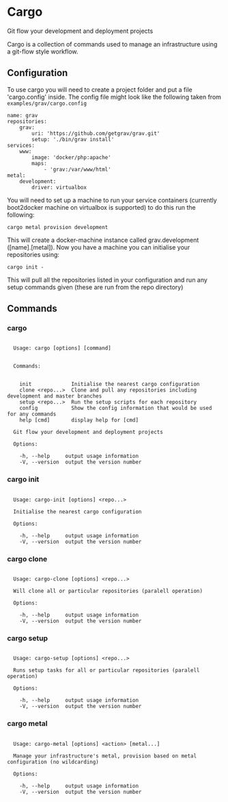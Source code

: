 # Cargo

Git flow your development and deployment projects

Cargo is a collection of commands used to manage an infrastructure using
a git-flow style workflow.

## Configuration

To use cargo you will need to create a project folder and put a file
'cargo.config' inside. The config file might look like the following
taken from `examples/grav/cargo.config`

````
name: grav
repositories:
    grav:
        uri: 'https://github.com/getgrav/grav.git'
        setup: './bin/grav install'
services:
    www:
        image: 'docker/php:apache'
        maps:
            - 'grav:/var/www/html'
metal:
    development:
        driver: virtualbox

````

You will need to set up a machine to run your service containers (currently
boot2docker machine on virtualbox is supported) to do this run the following:

````
cargo metal provision development
````

This will create a docker-machine instance called grav.development
([name].[metal]). Now you have a machine you can initialise your repositories
using:

````
cargo init -
````

This will pull all the repositories listed in your configuration and run
any setup commands given (these are run from the repo directory)

## Commands

### cargo

````

  Usage: cargo [options] [command]


  Commands:


    init             Initialise the nearest cargo configuration
    clone <repo...>  Clone and pull any repositories including development and master branches
    setup <repo...>  Run the setup scripts for each repository
    config           Show the config information that would be used for any commands
    help [cmd]       display help for [cmd]

  Git flow your development and deployment projects

  Options:

    -h, --help     output usage information
    -V, --version  output the version number

````

### cargo init

````

  Usage: cargo-init [options] <repo...>

  Initialise the nearest cargo configuration

  Options:

    -h, --help     output usage information
    -V, --version  output the version number

````

### cargo clone

````

  Usage: cargo-clone [options] <repo...>

  Will clone all or particular repositories (paralell operation)

  Options:

    -h, --help     output usage information
    -V, --version  output the version number

````

### cargo setup

````

  Usage: cargo-setup [options] <repo...>

  Runs setup tasks for all or particular repositories (paralell operation)

  Options:

    -h, --help     output usage information
    -V, --version  output the version number

````

### cargo metal

````

  Usage: cargo-metal [options] <action> [metal...]

  Manage your infrastructure's metal, provision based on metal configuration (no wildcarding)

  Options:

    -h, --help     output usage information
    -V, --version  output the version number

````
